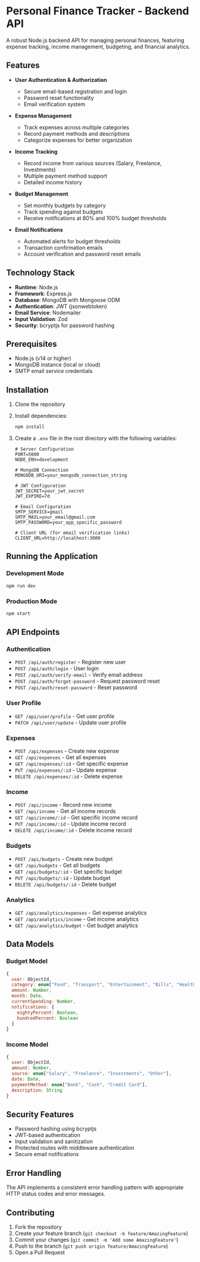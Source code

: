 # Personal Finance Tracker - Backend API

A robust Node.js backend API for managing personal finances, featuring expense tracking, income management, budgeting, and financial analytics.

## Features

- **User Authentication & Authorization**

  - Secure email-based registration and login
  - Password reset functionality
  - Email verification system

- **Expense Management**

  - Track expenses across multiple categories
  - Record payment methods and descriptions
  - Categorize expenses for better organization

- **Income Tracking**

  - Record income from various sources (Salary, Freelance, Investments)
  - Multiple payment method support
  - Detailed income history

- **Budget Management**

  - Set monthly budgets by category
  - Track spending against budgets
  - Receive notifications at 80% and 100% budget thresholds

- **Email Notifications**
  - Automated alerts for budget thresholds
  - Transaction confirmation emails
  - Account verification and password reset emails

## Technology Stack

- **Runtime**: Node.js
- **Framework**: Express.js
- **Database**: MongoDB with Mongoose ODM
- **Authentication**: JWT (jsonwebtoken)
- **Email Service**: Nodemailer
- **Input Validation**: Zod
- **Security**: bcryptjs for password hashing

## Prerequisites

- Node.js (v14 or higher)
- MongoDB instance (local or cloud)
- SMTP email service credentials

## Installation

1. Clone the repository
2. Install dependencies:
   ```bash
   npm install
   ```
3. Create a `.env` file in the root directory with the following variables:

   ```env
   # Server Configuration
   PORT=5000
   NODE_ENV=development

   # MongoDB Connection
   MONGODB_URI=your_mongodb_connection_string

   # JWT Configuration
   JWT_SECRET=your_jwt_secret
   JWT_EXPIRE=7d

   # Email Configuration
   SMTP_SERVICE=gmail
   SMTP_MAIL=your_email@gmail.com
   SMTP_PASSWORD=your_app_specific_password

   # Client URL (for email verification links)
   CLIENT_URL=http://localhost:3000
   ```

## Running the Application

### Development Mode

```bash
npm run dev
```

### Production Mode

```bash
npm start
```

## API Endpoints

### Authentication

- `POST /api/auth/register` - Register new user
- `POST /api/auth/login` - User login
- `POST /api/auth/verify-email` - Verify email address
- `POST /api/auth/forgot-password` - Request password reset
- `POST /api/auth/reset-password` - Reset password

### User Profile

- `GET /api/user/profile` - Get user profile
- `PATCH /api/user/update` - Update user profile

### Expenses

- `POST /api/expenses` - Create new expense
- `GET /api/expenses` - Get all expenses
- `GET /api/expenses/:id` - Get specific expense
- `PUT /api/expenses/:id` - Update expense
- `DELETE /api/expenses/:id` - Delete expense

### Income

- `POST /api/income` - Record new income
- `GET /api/income` - Get all income records
- `GET /api/income/:id` - Get specific income record
- `PUT /api/income/:id` - Update income record
- `DELETE /api/income/:id` - Delete income record

### Budgets

- `POST /api/budgets` - Create new budget
- `GET /api/budgets` - Get all budgets
- `GET /api/budgets/:id` - Get specific budget
- `PUT /api/budgets/:id` - Update budget
- `DELETE /api/budgets/:id` - Delete budget

### Analytics

- `GET /api/analytics/expenses` - Get expense analytics
- `GET /api/analytics/income` - Get income analytics
- `GET /api/analytics/budget` - Get budget analytics

## Data Models

### Budget Model

```javascript
{
  user: ObjectId,
  category: enum["Food", "Transport", "Entertainment", "Bills", "Healthcare", "Shopping", "Other"],
  amount: Number,
  month: Date,
  currentSpending: Number,
  notifications: {
    eightyPercent: Boolean,
    hundredPercent: Boolean
  }
}
```

### Income Model

```javascript
{
  user: ObjectId,
  amount: Number,
  source: enum["Salary", "Freelance", "Investments", "Other"],
  date: Date,
  paymentMethod: enum["Bank", "Cash", "Credit Card"],
  description: String
}
```

## Security Features

- Password hashing using bcryptjs
- JWT-based authentication
- Input validation and sanitization
- Protected routes with middleware authentication
- Secure email notifications

## Error Handling

The API implements a consistent error handling pattern with appropriate HTTP status codes and error messages.

## Contributing

1. Fork the repository
2. Create your feature branch (`git checkout -b feature/AmazingFeature`)
3. Commit your changes (`git commit -m 'Add some AmazingFeature'`)
4. Push to the branch (`git push origin feature/AmazingFeature`)
5. Open a Pull Request
